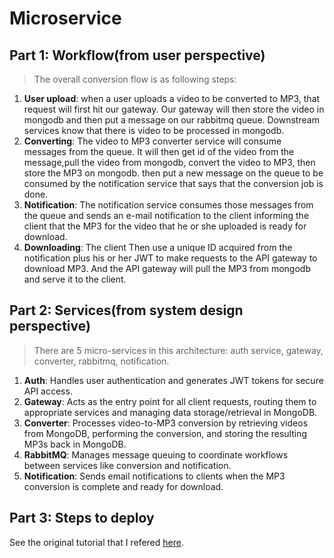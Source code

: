 # Microservice

## Part 1: Workflow(from user perspective)

> The overall conversion flow is as following steps:

1. **User upload**: when a user uploads a video to be converted to MP3, that request will first hit our gateway. Our gateway will then store the video in mongodb and then put a message on our rabbitmq queue. Downstream services know that there is video to be processed in mongodb.
2. **Converting**: The video to MP3 converter service will consume messages from the queue. It will then get id of the video from the message,pull the video from mongodb, convert the video to MP3, then store the MP3 on mongodb. then put a new message on the queue to be consumed by the notification service that says that the conversion job is done.
3. **Notification**: The notification service consumes those messages from the queue and sends an e-mail notification to the client informing the client that the MP3 for the video that he or she uploaded is ready for download.
4. **Downloading**: The client Then use a unique ID acquired from the notification plus his or her JWT to make requests to the API gateway to download MP3. And the API gateway will pull the MP3 from mongodb and serve it to the client.

## Part 2: Services(from system design perspective)

> There are 5 micro-services in this architecture: auth service, gateway, converter, rabbitmq, notification.

1. **Auth**: Handles user authentication and generates JWT tokens for secure API access.
2. **Gateway**: Acts as the entry point for all client requests, routing them to appropriate services and managing data storage/retrieval in MongoDB.
3. **Converter**: Processes video-to-MP3 conversion by retrieving videos from MongoDB, performing the conversion, and storing the resulting MP3s back in MongoDB.
4. **RabbitMQ**: Manages message queuing to coordinate workflows between services like conversion and notification.
5. **Notification**: Sends email notifications to clients when the MP3 conversion is complete and ready for download.

## Part 3: Steps to deploy





See the original tutorial that I refered [here](https://youtu.be/hmkF77F9TLw?si=zbVzVs1qiEza6g4v).
